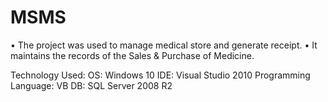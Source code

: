 # MSMS
•	The project was used to manage medical store and generate receipt.
•	It maintains the records of the Sales & Purchase of Medicine.

Technology Used:
  OS: Windows 10
  IDE: Visual Studio 2010
  Programming Language: VB
  DB: SQL Server 2008 R2
